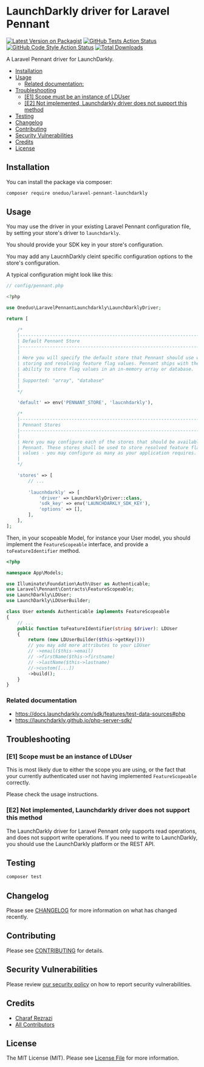 # LaunchDarkly driver for Laravel Pennant

[![Latest Version on Packagist](https://img.shields.io/packagist/v/oneduo/laravel-pennant-launchdarkly.svg?style=flat-square)](https://packagist.org/packages/oneduo/laravel-pennant-launchdarkly)
[![GitHub Tests Action Status](https://img.shields.io/github/actions/workflow/status/oneduo/laravel-pennant-launchdarkly/run-tests.yml?branch=main&label=tests&style=flat-square)](https://github.com/oneduo/laravel-pennant-launchdarkly/actions?query=workflow%3Arun-tests+branch%3Amain)
[![GitHub Code Style Action Status](https://img.shields.io/github/actions/workflow/status/oneduo/laravel-pennant-launchdarkly/fix-php-code-style-issues.yml?branch=main&label=code%20style&style=flat-square)](https://github.com/oneduo/laravel-pennant-launchdarkly/actions?query=workflow%3A"Fix+PHP+code+style+issues"+branch%3Amain)
[![Total Downloads](https://img.shields.io/packagist/dt/oneduo/laravel-pennant-launchdarkly.svg?style=flat-square)](https://packagist.org/packages/oneduo/laravel-pennant-launchdarkly)

A Laravel Pennant driver for LaunchDarkly.

- [Installation](#installation)
- [Usage](#usage)
    * [Related documentation:](#related-documentation-)
- [Troubleshooting](#troubleshooting)
    * [[E1] Scope must be an instance of LDUser](#-e1--scope-must-be-an-instance-of-lduser)
    * [[E2] Not implemented, Launchdarkly driver does not support this method](#-e2--not-implemented--launchdarkly-driver-does-not-support-this-method)
- [Testing](#testing)
- [Changelog](#changelog)
- [Contributing](#contributing)
- [Security Vulnerabilities](#security-vulnerabilities)
- [Credits](#credits)
- [License](#license)

## Installation

You can install the package via composer:

```bash
composer require oneduo/laravel-pennant-launchdarkly
```

## Usage

You may use the driver in your existing Laravel Pennant configuration file, by setting your store's driver
to `launchdarkly`.

You should provide your SDK key in your store's configuration.

You may add any LaucnhDarkly cleint specific configuration options to the store's configuration.

A typical configuration might look like this:

```php
// config/pennant.php

<?php

use Oneduo\LaravelPennantLaunchdarkly\LaunchDarklyDriver;

return [

    /*
    |--------------------------------------------------------------------------
    | Default Pennant Store
    |--------------------------------------------------------------------------
    |
    | Here you will specify the default store that Pennant should use when
    | storing and resolving feature flag values. Pennant ships with the
    | ability to store flag values in an in-memory array or database.
    |
    | Supported: "array", "database"
    |
    */

    'default' => env('PENNANT_STORE', 'laucnhdarkly'),

    /*
    |--------------------------------------------------------------------------
    | Pennant Stores
    |--------------------------------------------------------------------------
    |
    | Here you may configure each of the stores that should be available to
    | Pennant. These stores shall be used to store resolved feature flag
    | values - you may configure as many as your application requires.
    |
    */

    'stores' => [
        // ...
        
        'laucnhdarkly' => [
            'driver' => LaunchDarklyDriver::class,
            'sdk_key' => env('LAUNCHDARKLY_SDK_KEY'),
            'options' => [],
        ],
    ],
];
```

Then, in your scopeable Model, for instance your User model, you should implement the `FeatureScopeable`
interface, and provide a `toFeatureIdentifier` method.

```php 
<?php

namespace App\Models;

use Illuminate\Foundation\Auth\User as Authenticable;
use Laravel\Pennant\Contracts\FeatureScopeable;
use LaunchDarkly\LDUser;
use LaunchDarkly\LDUserBuilder;

class User extends Authenticable implements FeatureScopeable
{
    // ...
    public function toFeatureIdentifier(string $driver): LDUser
    {
        return (new LDUserBuilder($this->getKey()))
        // you may add more attributes to your LDUser
        // ->email($this->email)
        // ->firstName($this->firstname)
        // ->lastName($this->lastname)
        //->custom([...])
        ->build();
    }
}
```

### Related documentation

- https://docs.launchdarkly.com/sdk/features/test-data-sources#php
- https://launchdarkly.github.io/php-server-sdk/

## Troubleshooting

### [E1] Scope must be an instance of LDUser

This is most likely due to either the scope you are using, or the fact that your currently authenticated user not having
implemented `FeatureScopeable` correctly.

Please check the usage instructions.

### [E2] Not implemented, Launchdarkly driver does not support this method

The LaunchDarkly driver for Laravel Pennant only supports read operations, and does not support write operations. If you
need to write to LaunchDarkly, you should use the LaunchDarkly platform or the REST API.

## Testing

```bash
composer test
```

## Changelog

Please see [CHANGELOG](CHANGELOG.md) for more information on what has changed recently.

## Contributing

Please see [CONTRIBUTING](CONTRIBUTING.md) for details.

## Security Vulnerabilities

Please review [our security policy](../../security/policy) on how to report security vulnerabilities.

## Credits

- [Charaf Rezrazi](https://github.com/rezrazi)
- [All Contributors](../../contributors)

## License

The MIT License (MIT). Please see [License File](LICENSE.md) for more information.
